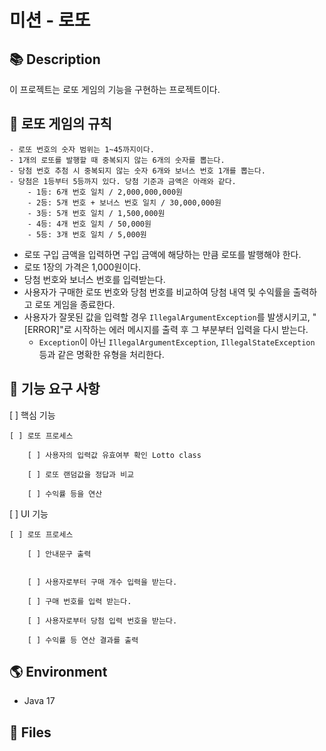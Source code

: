 # 미션 - 로또

## 📚 Description
이 프로젝트는 로또 게임의 기능을 구현하는 프로젝트이다.

## 🧾 로또 게임의 규칙
```
- 로또 번호의 숫자 범위는 1~45까지이다.
- 1개의 로또를 발행할 때 중복되지 않는 6개의 숫자를 뽑는다.
- 당첨 번호 추첨 시 중복되지 않는 숫자 6개와 보너스 번호 1개를 뽑는다.
- 당첨은 1등부터 5등까지 있다. 당첨 기준과 금액은 아래와 같다.
    - 1등: 6개 번호 일치 / 2,000,000,000원
    - 2등: 5개 번호 + 보너스 번호 일치 / 30,000,000원
    - 3등: 5개 번호 일치 / 1,500,000원
    - 4등: 4개 번호 일치 / 50,000원
    - 5등: 3개 번호 일치 / 5,000원
```

- 로또 구입 금액을 입력하면 구입 금액에 해당하는 만큼 로또를 발행해야 한다.
- 로또 1장의 가격은 1,000원이다.
- 당첨 번호와 보너스 번호를 입력받는다.
- 사용자가 구매한 로또 번호와 당첨 번호를 비교하여 당첨 내역 및 수익률을 출력하고 로또 게임을 종료한다.
- 사용자가 잘못된 값을 입력할 경우 `IllegalArgumentException`를 발생시키고, "[ERROR]"로 시작하는 에러 메시지를 출력 후 그 부분부터 입력을 다시 받는다.
    - `Exception`이 아닌 `IllegalArgumentException`, `IllegalStateException` 등과 같은 명확한 유형을 처리한다.

## 🚀 기능 요구 사항

[ ] 핵심 기능

    [ ] 로또 프로세스

        [ ] 사용자의 입력값 유효여부 확인 Lotto class

        [ ] 로또 랜덤값을 정답과 비교

        [ ] 수익률 등을 연산


[ ] UI  기능

    [ ] 로또 프로세스

        [ ] 안내문구 출력


        [ ] 사용자로부터 구매 개수 입력을 받는다.

        [ ] 구매 번호를 입력 받는다.

        [ ] 사용자로부터 당첨 입력 번호을 받는다.

        [ ] 수익률 등 연산 결과를 출력

## 🌎 Environment
- Java 17

## 📄 Files